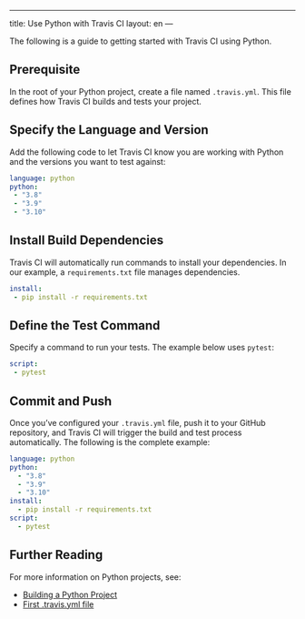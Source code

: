 ---
title: Use Python with Travis CI
layout: en
—

The following is a guide to getting started with Travis CI using Python.

## Prerequisite
In the root of your Python project, create a file named `.travis.yml`. This file defines how Travis CI builds and tests your project.

## Specify the Language and Version
Add the following code to let Travis CI know you are working with Python and the versions you want to test against:

 ```yaml
language: python
python:
  - "3.8"
  - "3.9"
  - "3.10"
 ```

## Install Build Dependencies
Travis CI will automatically run commands to install your dependencies. In our example, a `requirements.txt` file manages dependencies. 

 ```yaml
 install:
  - pip install -r requirements.txt
```

## Define the Test Command
Specify a command to run your tests. The example below uses `pytest`:

 ```yaml
 script:
  - pytest
```

## Commit and Push 
Once you’ve configured your `.travis.yml` file, push it to your GitHub repository, and Travis CI will trigger the build and test process automatically. The following is the complete example:

```yaml
language: python
python:
  - "3.8"
  - "3.9"
  - "3.10"
install:
  - pip install -r requirements.txt
script:
  - pytest
```
## Further Reading
For more information on Python projects, see:
* [Building a Python Project](/user/languages/python/)
* [First .travis.yml file](https://youtu.be/MLMwfDjMMIE)
